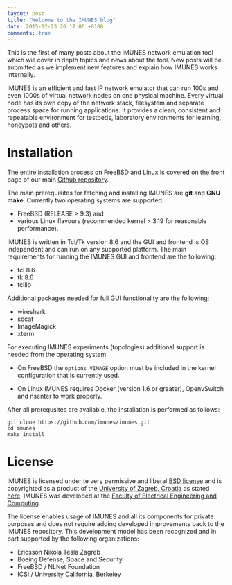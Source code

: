 ```yaml
---
layout: post
title: "Welcome to the IMUNES blog"
date: 2015-12-23 20:17:06 +0100
comments: true
---
```


This is the first of many posts about the IMUNES network emulation tool which
will cover in depth topics and news about the tool. New posts will be submitted
as we implement new features and explain how IMUNES works internally.

IMUNES is an efficient and fast IP network emulator that can run 100s and even
1000s of virtual network nodes on one physical machine. Every virtual node has
its own copy of the network stack, filesystem and separate process space for
running applications. It provides a clean, consistent and repeatable environment
for testbeds, laboratory environments for learning, honeypots and others.

Installation
============

The entire installation process on FreeBSD and Linux is covered on the front
page of our main [Github repository](https://github.com/imunes/imunes).

The main prerequisites for fetching and installing IMUNES are **git** and **GNU
make**. Currently two operating systems are supported:

- FreeBSD (RELEASE > 9.3) and
- various Linux flavours (recommended kernel > 3.19 for reasonable performance).

IMUNES is written in Tcl/Tk version 8.6 and the GUI and frontend is OS
independent and can run on any supported platform. The main requirements for
running the IMUNES GUI and frontend are the following:

- tcl 8.6
- tk 8.6
- tcllib

Additional packages needed for full GUI functionality are the following:

- wireshark
- socat
- ImageMagick
- xterm

For executing IMUNES experiments (topologies) additional support is needed from
the operating system:

- On FreeBSD the `options VIMAGE` option must be included in the kernel
  configuration that is currently used.

- On Linux IMUNES requires Docker (version 1.6 or greater), OpenvSwitch and
  nsenter to work properly.

After all prerequsites are available, the installation is performed as follows:

```console
git clone https://github.com/imunes/imunes.git
cd imunes
make install
```

License
=======

IMUNES is licensed under te very permissive and liberal [BSD
license](http://www.linfo.org/bsdlicense.html) and is copyrighted as a product
of the [University of Zagreb, Croatia](http://unizg.hr) as stated
[here](https://github.com/imunes/imunes/blob/master/COPYRIGHT). IMUNES was
developed at the [Faculty of Electrical Engineering and
Computing](http://fer.unizg.hr).

The license enables usage of IMUNES and all its components for private purposes
and does not require adding developed improvements back to the IMUNES
repository. This development model has been recognized and in part supported by
the following organizations:

- Ericsson Nikola Tesla Zagreb
- Boeing Defense, Space and Security
- FreeBSD / NLNet Foundation
- ICSI / University California, Berkeley

